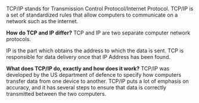 
TCP/IP stands for Transmission Control Protocol/Internet Protocol. TCP/IP is a set of standardized rules that allow computers to communicate on a network such as the internet. 


**How do TCP and IP differ?**
TCP and IP are two separate computer network protocols. 

IP is the part which obtains the address to which the data is sent. TCP is responsible for data delivery once that IP Address has been found. 

**What does TCP/IP do, exactly and how does it work?**
TCP/IP was developed by the US department of defence to specify how computers transfer data from one device to another. TCP/IP puts a lot of emphasis on accuracy, and it has several steps to ensure that data is correctly transmitted between the two computers.

